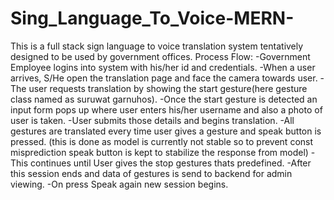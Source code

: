 # Sing_Language_To_Voice-MERN-
This is a full stack sign language to voice translation system tentatively designed to be used by government offices.
Process Flow: 
-Government Employee logins into system with his/her id and credentials.
-When a user arrives, S/He open the translation page and face the camera towards user.
-The user requests translation by showing the start gesture(here gesture class named as suruwat garnuhos).
-Once the start gesture is detected an input form pops up where user enters his/her username and also a photo of user is taken.
-User submits those details and begins translation.
-All gestures are translated every time user gives a gesture and speak button is pressed. (this is done as model is currently not stable so to prevent const misprediction speak button is kept to stabilize the response from model)
-This continues until User gives the stop gestures thats predefined.
-After this session ends and data of gestures is send to backend for admin viewing. 
-On press Speak again new session begins.
